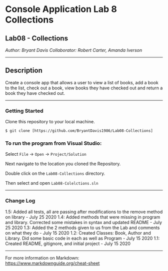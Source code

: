 # Console Application Lab 8 Collections


## Lab08 - Collections

*Author: Bryant Davis*
*Collaborator: Robert Carter, Amanda Iverson*


----

## Description
Create a console app that allows a user to view a list of books, add a book to the list, check out a book, view books they have checked out and return a book they have checked out.

---

### Getting Started
Clone this repository to your local machine.

```
$ git clone [https://github.com/BryantDavis1986/Lab08-Collections]
```

### To run the program from Visual Studio:
Select ```File``` -> ```Open``` -> ```Project/Solution```

Next navigate to the location you cloned the Repository.

Double click on the ```Lab08-Collections``` directory.

Then select and open ```Lab08-Colelctions.sln```

---

### Change Log
1.5: Added all tests, all are passing after modifications to the remove method on library - July 25 2020
1.4: Added methods that were missing in program and library. Corrected some mistakes in syntax and updated README - July 25 2020
1.3: Added the 2 methods given to us from the Lab and comments on what they do - July 15 2020
1.2: Created Classes: Book, Author and Library. Did some basic code in each as well as Program - July 15 2020
1.1: Created README, gitignore, and initial project - July 15 2020


------------------------------
For more information on Markdown: https://www.markdownguide.org/cheat-sheet
